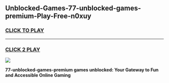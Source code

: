 
## Unblocked-Games-77-unblocked-games-premium-Play-Free-n0xuy
<h3>
<a href="https://premium76.site?title=77-unblocked-games-premium&ref=10A">CLICK TO PLAY</a></h3>
<hr>

<h3>
<a href="https://premium76.site?title=77-unblocked-games-premium&ref=10A">CLICK 2 PLAY</a>
  
</h3>

<a href="https://premium76.site?title=77-unblocked-games-premium&ref=10A"><img src="https://clearcache.store/games.png"></a>


**77-unblocked-games-premium games unblocked: Your Gateway to Fun and Accessible Online Gaming**
